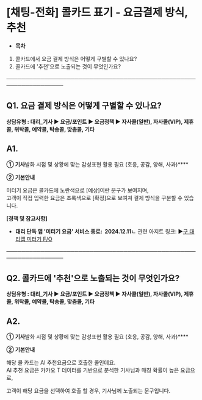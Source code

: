 # [채팅-전화] 콜카드 표기 - 요금결제 방식, 추천

* **목차**

1. 콜카드에서 요금 결제 방식은 어떻게 구별할 수 있나요?
2. 콜카드에 '추천'으로 노출되는 것이 무엇인가요?

─────────────────────────────────────────────────────────────────

**Q1.**  **요금 결제 방식은 어떻게 구별할 수 있나요?**
-------------------------------------

**상담유형 : **대리\_기사 ▶ 요금/포인트 ▶ 요금정책 ▶ 자사콜(일반), 자사콜(VIP), 제휴콜, 위탁콜, 예약콜, 탁송콜, 맞춤콜, 기타****

**A1.**
-------

**① 기사**발화 시점 및 상황에 맞는 감성표현 활용 필요 (호응, 공감, 양해, 사과)****

**② 기본안내**

미터기 요금은 콜카드에 노란색으로 [예상]이란 문구가 보여지며,  
고객이 직접 입력한 요금은 초록색으로 [확정]으로 보여져 결제 방식을 구분할 수 있습니다.

**[정책 및 참고사항]**

* **대리 단독 앱 '미터기 요금' 서비스 종료:  2024.12.11**ㄴ 관련 아지트 링크: ▶[구 대리앱 미터기 F/O](https://ext.agit.in/g/300016075/wall/415838610)

─────────────────────────────────────────────────────────────────

**Q2. 콜카드에 '추천'으로 노출되는 것이 무엇인가요?**
----------------------------------

**상담유형 : **대리\_기사 ▶ 요금/포인트 ▶ 요금정책 ▶ 자사콜(일반), 자사콜(VIP), 제휴콜, 위탁콜, 예약콜, 탁송콜, 맞춤콜, 기타****

**A2.**
-------

**① 기사**발화 시점 및 상황에 맞는 감성표현 활용 필요 (호응, 공감, 양해, 사과)****

**② 기본안내**

해당 콜 카드는 AI 추천요금으로 호출한 콜인데요.  
AI 추천 요금은 카카오 T 데이터를 기반으로 분석한 기사님과 매칭 확률이 높은 요금으로,

고객이 해당 요금을 선택하여 호출 할 경우, 기사님께 노출되는 문구입니다.